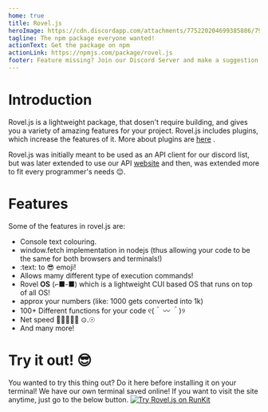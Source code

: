 ```yaml
---
home: true
title: Rovel.js
heroImage: https://cdn.discordapp.com/attachments/775220204699385886/793104276699480064/20201217_095026_0000.png
tagline: The npm package everyone wanted!
actionText: Get the package on npm
actionLink: https://npmjs.com/package/rovel.js
footer: Feature missing? Join our Discord Server and make a suggestion!
---
```


# Introduction
Rovel.js is a lightweight package, that dosen't require building, and gives you a variety of amazing features for your project. Rovel.js includes plugins, which increase the features of it. More about plugins are [here](/rjs-plugins) .

Rovel.js was initially meant to be used as an API client for our discord list, but was later extended to use our API [website](https://rovelapi.glitch.me) and then, was extended more to fit every programmer's needs 😌.

# Features

Some of the features in rovel.js are:
- Console text colouring.
- window.fetch implementation in nodejs (thus allowing your code to be the same for both browsers and terminals!)
- :text: to 😎 emoji!
- Allows mamy different type of execution commands!
- Rovel **OS** (⌐■-■) which is a lightweight CUI based OS that runs on top of all OS!
- approx your numbers (like: 1000 gets converted into 1k)
- 100+ Different functions for your code ୧(＾ 〰 ＾)୨
- Net speed 🚂🚃🚃🚃🚃 ⊙.☉
- And many more!

# Try it out! 😎
You wanted to try this thing out? Do it here before installing it on your terminal! We have our own terminal saved online! If you want to visit the site anytime, just go to the below button.
[![Try Rovel.js on RunKit](https://badge.runkitcdn.com/rovel.js.svg)](https://npm.runkit.com/rovel.js)

<div id="term"></div>
<script>var notebook = RunKit.createNotebook({
    // the parent element for the new notebook
    element: document.getElementById("term"),
    // specify the source of the notebook
    source: "const rovel = require(\"rovel.js\");\nconsole.log(rovel.text.green(\"Hello World\",\"From rovel.js!\"));",
})</script>